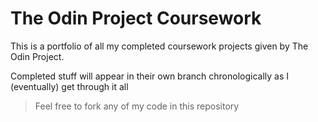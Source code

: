 # The Odin Project Coursework

This is a portfolio of all my completed coursework projects given by The Odin Project.

Completed stuff will appear in their own branch chronologically as I (eventually) get through it all

> Feel free to fork any of my code in this repository
